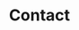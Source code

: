 ---
title: Contact
menu-title: Contact
layout: post
description: 'Contact'
image: assets/images/happy-balloons.jpg
nav-menu: true
show_tile: false
---